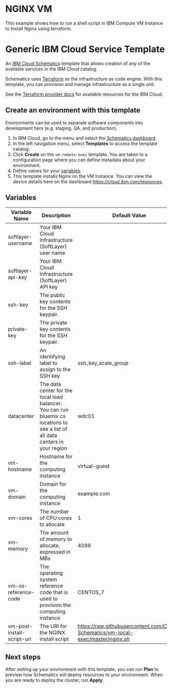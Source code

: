 # NGINX VM
This example shows how to run a shell script in IBM Compute VM Instance to Install Nginx using terraform. 

# Generic IBM Cloud Service Template

An [IBM Cloud Schematics](https://cloud.ibm.com/docs/services/schematics/) template that allows creation of any of the available services in the IBM Cloud catalog.

Schematics uses [Terraform](https://www.terraform.io/) as the infrastructure as code engine. With this template, you can provision and manage infrastructure as a single unit.

See the [Terraform provider docs](https://ibm-cloud.github.io/tf-ibm-docs/) for available resources for the IBM Cloud.


## Create an environment with this template

Environments can be used to separate software components into development tiers (e.g. staging, QA, and production).

1. In IBM Cloud, go to the menu and select the [Schematics dashboard](https://cloud.ibm.com/docs/services/schematics).
2. In the left navigation menu, select **Templates** to access the template catalog.
3. Click **Create** on the `vm-remote-exec` template. You are taken to a configuration page where you can define metadata about your environment.
4. Define values for your [variables](#variables).
5. This template installs Nginx on the VM Instance. You can view the device details here on the dashboard https://cloud.ibm.com/resources.


## Variables

|Variable Name|Description|Default Value|
|-------------|-----------|-------------|
|softlayer-username|Your IBM Cloud Infrastructure (SoftLayer) user name| |
|softlayer-api-key|Your IBM Cloud Infrastructure (SoftLayer) API key| |
|ssh-key| The public key contents for the SSH keypair.| |
|private-key| The private key contents for the SSH keypair.| |
|ssh-label|An identifying label to assign to the SSH key|ssh_key_scale_group|
|datacenter|The data center for the local load balancer. You can run bluemix cs locations to see a list of all data centers in your region|wdc01|
|vm-hostname|Hostname for the computing instance|virtual-guest|
|vm-domain|Domain for the computing instance|example.com|
|vm-cores|The number of CPU cores to allocate|1|
|vm-memory|The amount of memory to allocate, expressed in MBs|4096|
|vm-os-reference-code|The operating system reference code that is used to provision the computing instance|CENTOS_7|
|vm-post-install-script-uri|The URI for the NGINX install script|https://raw.githubusercontent.com/Cloud-Schematics/vm-local-exec/master/nginx.sh|


## Next steps

After setting up your environment with this template, you can run **Plan** to preview how Schematics will deploy resources to your environment. When you are ready to deploy the cluster, run **Apply**.
